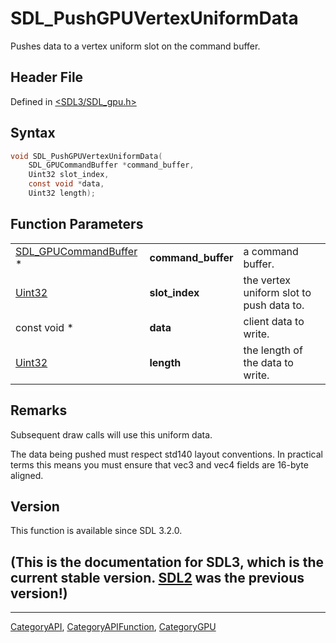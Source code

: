 # SDL_PushGPUVertexUniformData

Pushes data to a vertex uniform slot on the command buffer.

## Header File

Defined in [<SDL3/SDL_gpu.h>](https://github.com/libsdl-org/SDL/blob/main/include/SDL3/SDL_gpu.h)

## Syntax

```c
void SDL_PushGPUVertexUniformData(
    SDL_GPUCommandBuffer *command_buffer,
    Uint32 slot_index,
    const void *data,
    Uint32 length);
```

## Function Parameters

|                                                |                    |                                          |
| ---------------------------------------------- | ------------------ | ---------------------------------------- |
| [SDL_GPUCommandBuffer](SDL_GPUCommandBuffer) * | **command_buffer** | a command buffer.                        |
| [Uint32](Uint32)                               | **slot_index**     | the vertex uniform slot to push data to. |
| const void *                                   | **data**           | client data to write.                    |
| [Uint32](Uint32)                               | **length**         | the length of the data to write.         |

## Remarks

Subsequent draw calls will use this uniform data.

The data being pushed must respect std140 layout conventions. In practical
terms this means you must ensure that vec3 and vec4 fields are 16-byte
aligned.

## Version

This function is available since SDL 3.2.0.

## (This is the documentation for SDL3, which is the current stable version. [SDL2](https://wiki.libsdl.org/SDL2/) was the previous version!)



----
[CategoryAPI](CategoryAPI), [CategoryAPIFunction](CategoryAPIFunction), [CategoryGPU](CategoryGPU)

